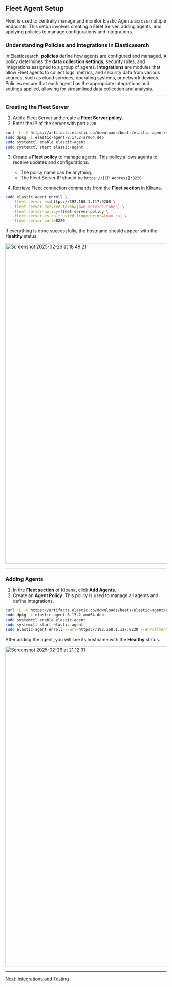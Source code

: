 ## Fleet Agent Setup

Fleet is used to centrally manage and monitor Elastic Agents across multiple endpoints. This setup involves creating a Fleet Server, adding agents, and applying policies to manage configurations and integrations.

### Understanding Policies and Integrations in Elasticsearch
In Elasticsearch, **policies** define how agents are configured and managed. A policy determines the **data collection settings**, security rules, and integrations assigned to a group of agents. **Integrations** are modules that allow Fleet agents to collect logs, metrics, and security data from various sources, such as cloud services, operating systems, or network devices. Policies ensure that each agent has the appropriate integrations and settings applied, allowing for streamlined data collection and analysis.

---

### Creating the Fleet Server

1. Add a Fleet Server and create a **Fleet Server policy**.
2. Enter the IP of the server with port `8220`.

```bash
curl -L -O https://artifacts.elastic.co/downloads/beats/elastic-agent/elastic-agent-8.17.2-arm64.deb
sudo dpkg -i elastic-agent-8.17.2-arm64.deb
sudo systemctl enable elastic-agent
sudo systemctl start elastic-agent
```

3. Create a **Fleet policy** to manage agents. This policy allows agents to receive updates and configurations.
   - The policy name can be anything.
   - The Fleet Server IP should be `https://[IP Address]:8220`.

4. Retrieve Fleet connection commands from the **Fleet section** in Kibana.

```bash
sudo elastic-agent enroll \
  --fleet-server-es=https://192.168.1.117:9200 \
  --fleet-server-service-token=[own-service-token] \
  --fleet-server-policy=fleet-server-policy \
  --fleet-server-es-ca-trusted-fingerprint=[own-ca] \
  --fleet-server-port=8220
```

If everything is done successfully, the hostname should appear with the **Healthy** status.

<img width="1000" alt="Screenshot 2025-02-26 at 18 49 21" src="https://github.com/user-attachments/assets/fb96a6ca-b580-42c8-9b3a-55afd5a94633" />

---

### Adding Agents

1. In the **Fleet section** of Kibana, click **Add Agents**.
2. Create an **Agent Policy**. This policy is used to manage all agents and define integrations.

```bash
curl -L -O https://artifacts.elastic.co/downloads/beats/elastic-agent/elastic-agent-8.17.2-amd64.deb
sudo dpkg -i elastic-agent-8.17.2-amd64.deb
sudo systemctl enable elastic-agent 
sudo systemctl start elastic-agent 
sudo elastic-agent enroll --url=https://192.168.1.117:8220 --enrollment-token=[enrollment-token]
```

After adding the agent, you will see its hostname with the **Healthy** status.

<img width="1000" alt="Screenshot 2025-02-26 at 21 12 31" src="https://github.com/user-attachments/assets/caa5f9a4-e8dc-46c1-9c85-9e982e49ebed" />

---
[Next: Integrations and Testing](integration_testing.md)
